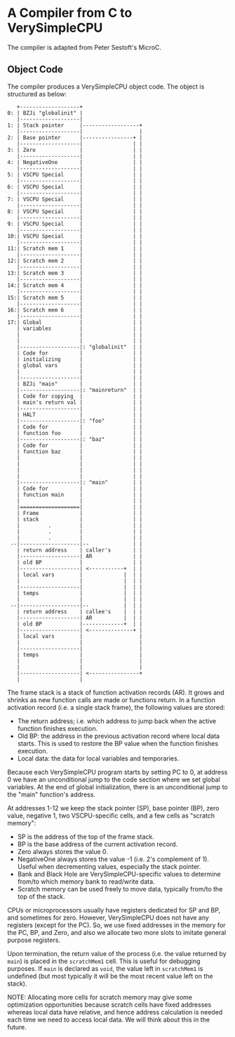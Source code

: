 # A Compiler from C to VerySimpleCPU

The compiler is adapted from Peter Sestoft's MicroC.

## Object Code

The compiler produces a VerySimpleCPU object code.
The object is structured as below:

```
   +-------------------+
0: | BZJi "globalinit" |
   |-------------------|
1: | Stack pointer     |------------------+
   |-------------------|                  |
2: | Base pointer      |----------------+ |
   |-------------------|                | |
3: | Zero              |                | |
   |-------------------|                | |
4: | NegativeOne       |                | |
   |-------------------|                | |
5: | VSCPU Special     |                | |
   |-------------------|                | |
6: | VSCPU Special     |                | |
   |-------------------|                | |
7: | VSCPU Special     |                | |
   |-------------------|                | |
8: | VSCPU Special     |                | |
   |-------------------|                | |
9: | VSCPU Special     |                | |
   |-------------------|                | |
10:| VSCPU Special     |                | |
   |-------------------|                | |
11:| Scratch mem 1     |                | |
   |-------------------|                | |
12:| Scratch mem 2     |                | |
   |-------------------|                | |
13:| Scratch mem 3     |                | |
   |-------------------|                | |
14:| Scratch mem 4     |                | |
   |-------------------|                | |
15:| Scratch mem 5     |                | |
   |-------------------|                | |
16:| Scratch mem 6     |                | |
   |-------------------|                | |
17:| Global            |                | |
   | variables         |                | |
   |                   |                | |
   |                   |                | |
   |-------------------|: "globalinit"  | |
   | Code for          |                | |
   | initializing      |                | |
   | global vars       |                | |
   |                   |                | |
   |-------------------|                | |
   | BZJi "main"       |                | |
   |-------------------|: "mainreturn"  | |
   | Code for copying  |                | |
   | main's return val |                | |
   |-------------------|                | |
   | HALT              |                | |
   |-------------------|: "foo"         | |
   | Code for          |                | |
   | function foo      |                | |
   |-------------------|: "baz"         | |
   | Code for          |                | |
   | function baz      |                | |
   |                   |                | |
   |                   |                | |
   |                   |                | |
   |                   |                | |
   |-------------------|: "main"        | |
   | Code for          |                | |
   | function main     |                | |
   |                   |                | |
   |===================|                | |
   | Frame             |                | |
   | stack             |                | |
   |         .         |                | |
   |         .         |                | |
   |         .         |                | |
 --|-------------------|--              | |
   | return address    | caller's       | |
   |-------------------| AR             | |
   | old BP            |                | |
   |-------------------| <-----------+  | |
   | local vars        |             |  | |
   |                   |             |  | |
   |-------------------|             |  | |
   | temps             |             |  | |
   |                   |             |  | |
 --|-------------------|--           |  | |
   | return address    | callee's    |  | |
   |-------------------| AR          |  | |
   | old BP            |-------------+  | |
   |-------------------| <--------------+ |
   | local vars        |                  |
   |                   |                  |
   |-------------------|                  |
   | temps             |                  |
   |                   |                  |
   |                   |                  |
   |-------------------| <----------------+
   |                   |
```

The frame stack is a stack of function activation records (AR).
It grows and shrinks as new function calls are made or functions return.
In a function activation record (i.e. a single stack frame),
the following values are stored:

* The return address; i.e. which address to jump back when
  the active function finishes execution.
* Old BP: the address in the previous activation record
  where local data starts. This is used to restore the BP value
  when the function finishes execution.
* Local data: the data for local variables and temporaries.

Because each VerySimpleCPU program starts by setting PC to 0,
at address 0 we have an unconditional jump to
the code section where we set global variables.
At the end of global initialization, there is an unconditional jump
to the "main" function's address.

At addresses 1-12 we keep the stack pointer (SP), base pointer (BP), zero value, negative 1,
two VSCPU-specific cells,
and a few cells as "scratch memory":

* SP is the address of the top of the frame stack.
* BP is the base address of the current activation record.
* Zero always stores the value 0.
* NegativeOne always stores the value -1 (i.e. 2's complement of 1). Useful when decrementing values, especially the stack pointer.
* Bank and Black Hole are VerySimpleCPU-specific values to determine from/to which memory bank to read/write data.
* Scratch memory can be used freely to move data,
typically from/to the top of the stack.

CPUs or microprocessors usually have registers
dedicated for SP and BP, and sometimes for zero.
However, VerySimpleCPU does not have any registers (except for the PC).
So, we use fixed addresses in the memory for the PC, BP, and Zero,
and also we allocate two more slots to imitate general purpose registers.

Upon termination, the return value of the process (i.e. the value returned
by `main`) is placed in the `scratchMem1` cell. This is useful for
debugging purposes.
If `main` is declared as `void`,
the value left in `scratchMem1` is undefined
(but most typically it will be
the most recent value left on the stack).

NOTE: 
Allocating more cells for scratch memory may give some optimization opportunities because
scratch cells have fixed addresses whereas
local data have relative, and hence address calculation is needed
each time we need to access local data.
We will think about this in the future.
